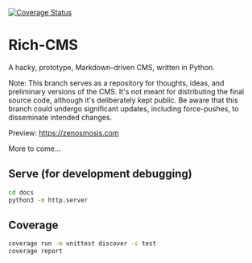 
[![Coverage Status](https://coveralls.io/repos/github/jzombie/rich-cms/badge.svg)](https://coveralls.io/github/jzombie/rich-cms)

# Rich-CMS

A hacky, prototype, Markdown-driven CMS, written in Python.

Note: This branch serves as a repository for thoughts, ideas, and preliminary versions of the CMS. It's not meant for distributing the final source code, although it's deliberately kept public. Be aware that this branch could undergo significant updates, including force-pushes, to disseminate intended changes.

Preview: https://zenosmosis.com

More to come...

## Serve (for development debugging)

```bash
cd docs
python3 -m http.server
```

## Coverage

```bash
coverage run -m unittest discover -s test
coverage report
```
